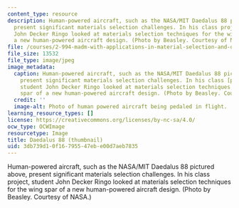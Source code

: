 ```yaml
---
content_type: resource
description: Human-powered aircraft, such as the NASA/MIT Daedalus 88 pictured above,
  present significant materials selection challenges. In his class project, student
  John Decker Ringo looked at materials selection techniques for the wing spar of
  a new human-powered aircraft design. (Photo by Beasley. Courtesy of NASA.)
file: /courses/2-994-madm-with-applications-in-material-selection-and-optimal-design-january-iap-2007/3db739d10f16795547ebe00d7aeb7835_2-994iap07-th.jpg
file_size: 13532
file_type: image/jpeg
image_metadata:
  caption: Human-powered aircraft, such as the NASA/MIT Daedalus 88 pictured above,
    present significant materials selection challenges. In his class [project](/courses/2-994-madm-with-applications-in-material-selection-and-optimal-design-january-iap-2007/pages/projects),
    student John Decker Ringo looked at materials selection techniques for the wing
    spar of a new human-powered aircraft design. (Photo by Beasley. Courtesy of [NASA](http://www.nasa.gov/).)
  credit: ''
  image-alt: Photo of human powered aircraft being pedaled in flight.
learning_resource_types: []
license: https://creativecommons.org/licenses/by-nc-sa/4.0/
ocw_type: OCWImage
resourcetype: Image
title: Daedalus 88 (thumbnail)
uid: 3db739d1-0f16-7955-47eb-e00d7aeb7835
---
```

Human-powered aircraft, such as the NASA/MIT Daedalus 88 pictured above, present significant materials selection challenges. In his class project, student John Decker Ringo looked at materials selection techniques for the wing spar of a new human-powered aircraft design. (Photo by Beasley. Courtesy of NASA.)